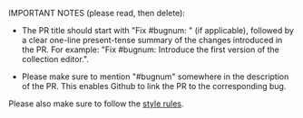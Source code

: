 IMPORTANT NOTES (please read, then delete):

* The PR title should start with "Fix #bugnum: " (if applicable), followed by a clear one-line present-tense summary of the changes introduced in the PR. For example: "Fix #bugnum: Introduce the first version of the collection editor.".

* Please make sure to mention "#bugnum" somewhere in the description of the PR. This enables Github to link the PR to the corresponding bug.

Please also make sure to follow the [style rules](https://github.com/Cloud-CV/EvalAI/blob/master/.github/CONTRIBUTING.md#style-rules).

